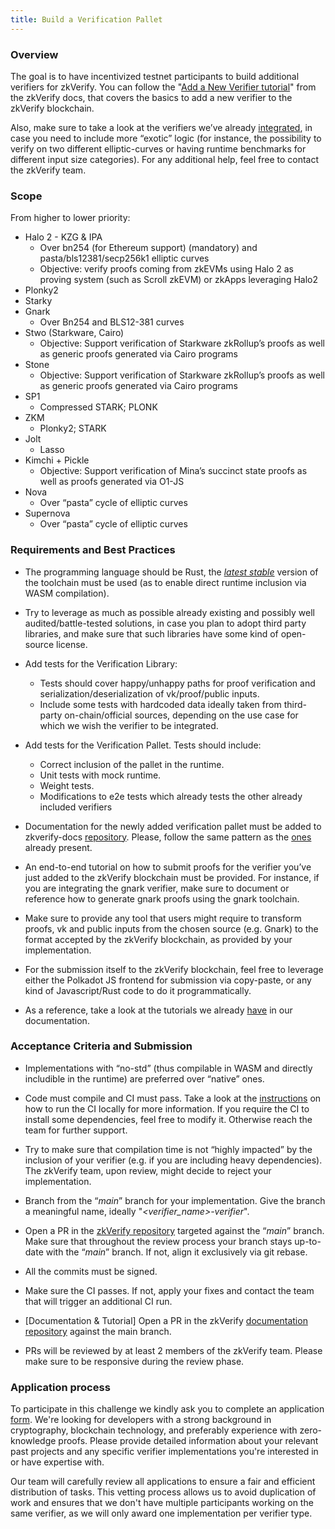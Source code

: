 ```yaml
---
title: Build a Verification Pallet
---
```


### Overview
The goal is to have incentivized testnet participants to build additional verifiers for zkVerify. You can follow the "[Add a New Verifier tutorial](https://docs.zkverify.io/tutorials/add-new-verifier/introduction)" from the zkVerify docs, that covers the basics to add a new verifier to the zkVerify blockchain. 

Also, make sure to take a look at the verifiers we’ve already [integrated](https://github.com/HorizenLabs/zkVerify/tree/main/verifiers), in case you need to include more “exotic” logic (for instance, the possibility to verify on two different elliptic-curves or having runtime benchmarks for different input size categories). For any additional help, feel free to contact the zkVerify team.  

### Scope
From higher to lower priority:

* Halo 2 - KZG & IPA
    * Over bn254 (for Ethereum support) (mandatory) and pasta/bls12381/secp256k1 elliptic curves
    * Objective: verify proofs coming from zkEVMs using Halo 2 as proving system (such as Scroll zkEVM) or zkApps leveraging Halo2
* Plonky2
* Starky
* Gnark
    * Over Bn254 and BLS12-381 curves
* Stwo (Starkware, Cairo)
    * Objective: Support verification of Starkware zkRollup’s proofs as well as generic proofs generated via Cairo programs
* Stone
    * Objective: Support verification of Starkware zkRollup’s proofs as well as generic proofs generated via Cairo programs
* SP1
    * Compressed STARK; PLONK 
* ZKM
    * Plonky2; STARK
* Jolt
    * Lasso
* Kimchi + Pickle
    * Objective: Support verification of Mina’s succinct state proofs as well as proofs generated via O1-JS
* Nova
    * Over “pasta” cycle of elliptic curves
* Supernova 
    * Over “pasta” cycle of elliptic curves

### Requirements and Best Practices

* The programming language should be Rust, the <u><i>latest stable</i></u> version of the toolchain must be used (as to enable direct runtime inclusion via WASM compilation).

* Try to leverage as much as possible already existing and possibly well audited/battle-tested solutions, in case you plan to adopt third party libraries, and make sure that such libraries have some kind of open-source license.

* Add tests for the Verification Library:
    * Tests should cover happy/unhappy paths for proof verification and serialization/deserialization of vk/proof/public inputs. 
    * Include some tests with hardcoded data ideally taken from third-party on-chain/official sources, depending on the use case for which we wish the verifier to be integrated.


* Add tests for the Verification Pallet. Tests should include:
    * Correct inclusion of the pallet in the runtime.
    * Unit tests with mock runtime.
    * Weight tests.
    * Modifications to e2e tests which already tests the other already included verifiers


* Documentation for the newly added verification pallet must be added to zkverify-docs [repository](https://github.com/HorizenLabs/zkverify-docs). Please, follow the same pattern as the [ones](https://docs.zkverify.io/overview/verification_pallets/abstract/) already present.


* An end-to-end tutorial on how to submit proofs for the verifier you’ve just added to the zkVerify blockchain must be provided. For instance, if you are integrating the gnark verifier, make sure to document or reference how to generate gnark proofs using the gnark toolchain.


* Make sure to provide any tool that users might require to transform proofs, vk and public inputs from the chosen source (e.g. Gnark) to the format accepted by the zkVerify blockchain, as provided by your implementation.


* For the submission itself to the zkVerify blockchain, feel free to leverage either the Polkadot JS frontend for submission via copy-paste, or any kind of Javascript/Rust code to do it programmatically. 


* As a reference, take a look at the tutorials we already [have](https://docs.zkverify.io/tutorials/submit-proofs/typescript-example) in our documentation.

### Acceptance Criteria and Submission


* Implementations with “no-std” (thus compilable in WASM and directly includible in the runtime) are preferred over “native” ones.


* Code must compile and CI must pass. Take a look at the [instructions](https://github.com/HorizenLabs/zkVerify?tab=readme-ov-file#running-github-workflows-on-local-environment) on how to run the CI locally for more information. If you require the CI to install some dependencies, feel free to modify it. Otherwise reach the team for further support.


* Try to make sure that compilation time is not “highly impacted” by the inclusion of your verifier (e.g. if you are including heavy dependencies). The zkVerify team, upon review, might decide to reject your implementation.


* Branch from the “<i>main</i>” branch for your implementation. Give the branch a meaningful name, ideally "<i>\<verifier_name>-verifier</i>".

* Open a PR in the [zkVerify repository](https://github.com/HorizenLabs/zkVerify) targeted against the “<i>main</i>” branch. Make sure that throughout the review process your branch stays up-to-date with the “<i>main</i>” branch. If not, align it exclusively via git rebase.

* All the commits must be signed.

* Make sure the CI passes. If not, apply your fixes and contact the team that will trigger an additional CI run.

* [Documentation & Tutorial] Open a PR in the zkVerify [documentation repository](https://github.com/HorizenLabs/zkverify-docs) against the main branch.

* PRs will be reviewed by at least 2 members of the zkVerify team. Please make sure to be responsive during the review phase. 


### Application process
To participate in this challenge we kindly ask you to complete an application [form](https://forms.gle/idYKZ8n7T21embgLA). We're looking for developers with a strong background in cryptography, blockchain technology, and preferably experience with zero-knowledge proofs. Please provide detailed information about your relevant past projects and any specific verifier implementations you're interested in or have expertise with. 

Our team will carefully review all applications to ensure a fair and efficient distribution of tasks. This vetting process allows us to avoid duplication of work and ensures that we don't have multiple participants working on the same verifier, as we will only award one implementation per verifier type. 


